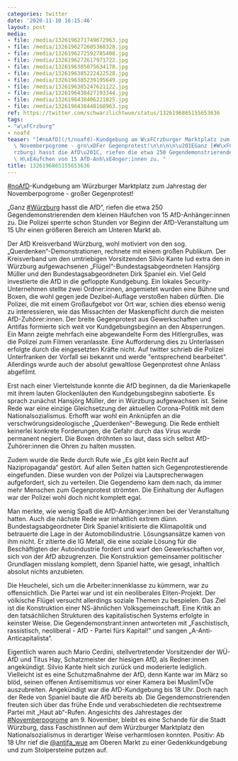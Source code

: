 ```yaml
---
categories: twitter
date: '2020-11-10 16:15:46'
layout: post
media:
- file: /media/1326196271749672963.jpg
- file: /media/1326196272605368328.jpg
- file: /media/1326196272592785408.jpg
- file: /media/1326196272617971722.jpg
- file: /media/1326196385075634178.jpg
- file: /media/1326196385222422528.jpg
- file: /media/1326196385239195649.jpg
- file: /media/1326196385247621122.jpg
- file: /media/1326196438427193344.jpg
- file: /media/1326196438406221825.jpg
- file: /media/1326196438448168963.jpg
ref: https://twitter.com/schwarzlichtwue/status/1326196865155653636
tags:
- "w\xFCrzburg"
- noafd
teaser: "[#noAfD](/t/noafd)-Kundgebung am W\xFCrzburger Marktplatz zum Jahrestag der\
  \ Novemberpogrome - gro\xDFer Gegenprotest!\n\n\n\n\u201EGanz [#W\xFCrzburg](/t/w\xFC\
  rzburg) hasst die AfD\u201C, riefen die etwa 250 Gegendemonstrierenden dem kleinen\
  \ H\xE4ufchen von 15 AfD-Anh\xE4nger:innen zu. "
title: 1326196865155653636
---
```

[#noAfD](/t/noafd)-Kundgebung am Würzburger Marktplatz zum Jahrestag der Novemberpogrome - großer Gegenprotest!



„Ganz [#Würzburg](/t/würzburg) hasst die AfD“, riefen die etwa 250 Gegendemonstrierenden dem kleinen Häufchen von 15 AfD-Anhänger:innen zu. 
Die Polizei sperrte schon Stunden vor Beginn der AfD-Veranstaltung um 15 Uhr einen größeren Bereich am Unteren Markt ab. 



Der AfD Kreisverband Würzburg, wohl motiviert von den sog. „Querdenken“-Demonstrationen, rechnete mit einem großen Publikum. 
Der Kreisverband um den umtriebigen Vorsitzenden Silvio Kante lud extra den in Würzburg aufgewachsenen „Flügel“-Bundestagsabgeordneten Hansjörg Müller und den Bundestagsabgeordneten Dirk Spaniel ein. 
Viel Geld investierte die AfD in die gefloppte Kundgebung. Ein lokales Security-Unternehmen stellte zwei Ordner:innen, angemietet wurden eine Bühne und Boxen, die wohl gegen jede Dezibel-Auflage verstoßen haben dürften.
Die Polizei, die mit einem Großaufgebot vor Ort war, schien dies ebenso wenig zu interessieren, wie das Missachten der Maskenpflicht durch die meisten AfD-Zuhörer:innen.
Der breite Gegenprotest aus Gewerkschaften und Antifas formierte sich weit vor Kundgebungsbeginn an den Absperrungen. Ein Mann zeigte mehrfach eine abgewandelte Form des Hitlergrußes, was die Polizei zum Filmen veranlasste.
Eine Aufforderung dies zu Unterlassen erfolgte durch die eingesetzten Kräfte nicht. Auf twitter schrieb die Polizei Unterfranken der Vorfall sei bekannt und werde "entsprechend bearbeitet".
Allerdings wurde auch der absolut gewaltlose Gegenprotest ohne Anlass abgefilmt.



Erst nach einer Viertelstunde konnte die AfD beginnen, da die Marienkapelle mit ihrem lauten Glockenläuten den Kundgebungsbeginn sabotierte.
Es sprach zunächst Hansjörg Müller, der in Würzburg aufgewachsen ist. Seine Rede war eine einzige Gleichsetzung der aktuellen Corona-Politik mit dem Nationalsozialismus. Erhofft war wohl ein Anknüpfen an die verschwörungsideologische „Querdenken“-Bewegung.
Die Rede enthielt keinerlei konkrete Forderungen, die Gefahr durch das Virus wurde permanent negiert. Die Boxen dröhnten so laut, dass sich selbst AfD-Zuhörer:innen die Ohren zu halten mussten. 



Zudem wurde die Rede durch Rufe wie „Es gibt kein Recht auf Nazipropaganda“ gestört.
Auf allen Seiten hatten sich Gegenprotestierende eingefunden. Diese wurden von der Polizei via Lautsprecherwagen aufgefordert, sich zu verteilen. Die Gegendemo kam dem nach, da immer mehr Menschen zum Gegenprotest strömten.
Die Einhaltung der Auflagen war der Polizei wohl doch nicht komplett egal. 



Man merkte, wie wenig Spaß die AfD-Anhänger:innen bei der Veranstaltung hatten. Auch die nächste Rede war inhaltlich extrem dünn. Bundestagsabgeordneter Dirk Spaniel kritisierte die Klimapolitik und betrauerte die Lage in der Automobilindustrie. Lösungsansätze kamen von ihm nicht. Er zitierte die IG Metall, die eine soziale Lösung für die Beschäftigten der Autoindustrie fordert und warf den Gewerkschaften vor, sich von der AfD abzugrenzen.
Die Konstruktion gemeinsamer politischer Grundlagen misslang komplett, denn Spaniel hatte, wie gesagt, inhaltlich absolut nichts anzubieten. 

Die Heuchelei, sich um die Arbeiter:innenklasse zu kümmern, war zu offensichtlich. Die Partei war und ist ein neoliberales Eliten-Projekt.
Der völkische Flügel versucht allerdings soziale Themen zu bespielen. Das Ziel ist die Konstruktion einer NS-ähnlichen Volksgemeinschaft. Eine Kritik an den tatsächlichen Strukturen des kapitalistischen Systems erfolgte in keinster Weise.
Die Gegendemonstrant:innen antworteten mit „Faschistisch, rassistisch, neoliberal - AfD - Partei fürs Kapital!“ und sangen „A-Anti-Anticapitalista“.



Eigentlich waren auch Mario Cerdini, stellvertretender Vorsitzender der WÜ-AfD und Titus Hay, Schatzmeister der hiesigen AfD, als
Redner:innen angekündigt. Silvio Kante hielt sich zurück und moderierte lediglich. Vielleicht ist es eine Schutzmaßnahme der AfD, denn Kante war im März so blöd, seinen offenen Antisemitismus vor einer Kamera bei MuslimTvDe auszubreiten.
Angekündigt war die AfD-Kundgebung bis 18 Uhr. Doch nach der Rede von Spaniel baute die AfD bereits ab.  Die Gegendemonstrierenden freuten sich über das frühe Ende und verabschiedeten die rechtsextreme Partei mit „Haut ab“-Rufen.
Angesichts des Jahrestages der [#Novemberpogrome](/t/novemberpogrome) am 9. November, bleibt es eine Schande für die Stadt Würzburg, dass FaschistInnen auf dem Würzburger Marktplatz den Nationalsozialismus in derartiger Weise verharmlosen konnten.
Positiv: Ab 18 Uhr rief die [@antifa_wue](https://twitter.com/antifa_wue) am Oberen Markt zu einer Gedenkkundgebung und zum Stolpersteine putzen auf.